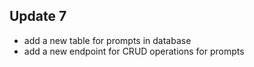 ## Update 7
- add a new table for prompts in database
- add a new endpoint for CRUD operations for prompts